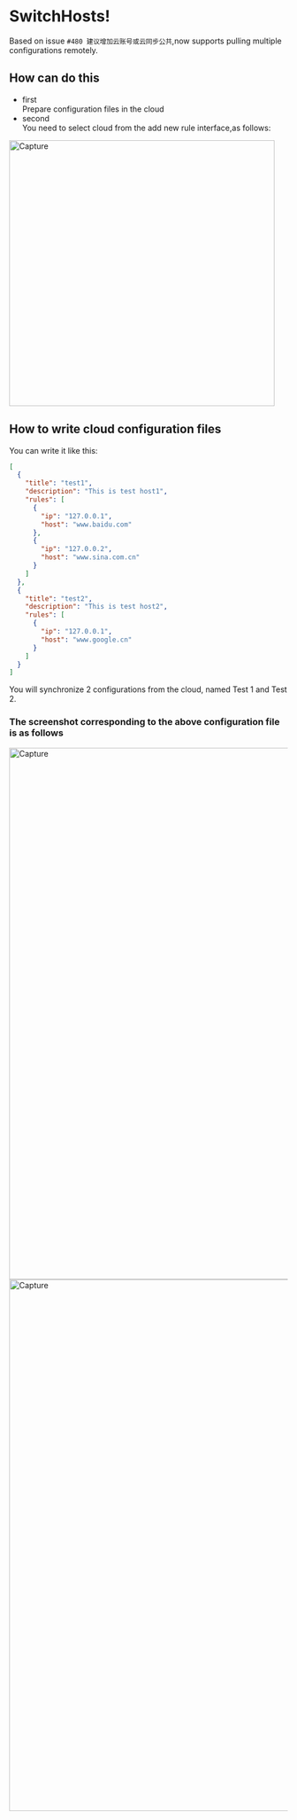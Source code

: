 # SwitchHosts!
Based on issue `#480 建议增加云账号或云同步公共`,now supports pulling multiple configurations remotely.

## How can do this

- first  
Prepare configuration files in the cloud
- second  
You need to select cloud from the add new rule interface,as follows:  
<img src="https://raw.githubusercontent.com/Medivh-C/SwitchHosts/master/screenshots/add_new_cloud_rule.png" alt="Capture" width="480">  

## How to write cloud configuration files
You can write it like this:
```json
[
  {
    "title": "test1",
    "description": "This is test host1",
    "rules": [
      {
        "ip": "127.0.0.1",
        "host": "www.baidu.com"
      },
      {
        "ip": "127.0.0.2",
        "host": "www.sina.com.cn"
      }
    ]
  },
  {
    "title": "test2",
    "description": "This is test host2",
    "rules": [
      {
        "ip": "127.0.0.1",
        "host": "www.google.cn"
      }
    ]
  }
]
```
You will synchronize 2 configurations from the cloud, named Test 1 and Test 2.

### The screenshot corresponding to the above configuration file is as follows
<img src="https://raw.githubusercontent.com/Medivh-C/SwitchHosts/master/screenshots/cloud_test.png" alt="Capture" width="960">   

<img src="https://raw.githubusercontent.com/Medivh-C/SwitchHosts/master/screenshots/cloud_test1.png" alt="Capture" width="960"> 
